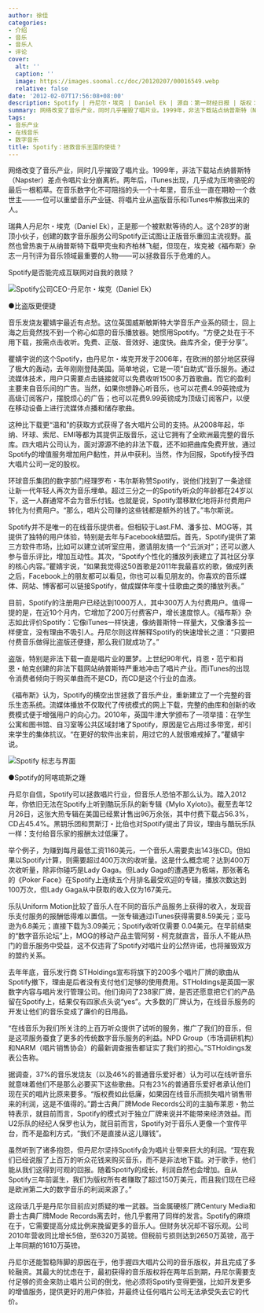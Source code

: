 ```yaml
---
author: 徐佳
categories:
- 介绍
- 音乐
- 音乐人
- 评论
cover:
  alt: ''
  caption: ''
  image: https://images.soomal.cc/doc/20120207/00016549.webp
  relative: false
date: '2012-02-07T17:56:08+08:00'
description: Spotify | 丹尼尔・埃克 | Daniel Ek | 源自：第一财经日报 | 版权：转载 |  平均/总评分：09.25/37
summary: 网络改变了音乐产业，同时几乎摧毁了唱片业。1999年，非法下载站点纳普斯特（Napster）差点令唱片业分崩离析。两年后，iTunes出现，几乎成为压垮骆驼的最后一根稻草。在音乐数字化不可阻挡的头一个十年里，音乐业一直在期盼一个救世主――一位可以重塑音乐产业链、将唱片业从盗版音乐和iTunes中解救出来的人……
tags:
- 音乐产业
- 在线音乐
- 数字音乐
title: Spotify：拯救音乐王国的使徒？
---
```


网络改变了音乐产业，同时几乎摧毁了唱片业。1999年，非法下载站点纳普斯特（Napster）差点令唱片业分崩离析。两年后，iTunes出现，几乎成为压垮骆驼的最后一根稻草。在音乐数字化不可阻挡的头一个十年里，音乐业一直在期盼一个救世主――一位可以重塑音乐产业链、将唱片业从盗版音乐和iTunes中解救出来的人。

瑞典人丹尼尔・埃克（Daniel Ek），正是那一个被默默等待的人。这个28岁的谢顶小伙子，创建的数字音乐服务公司Spotify正试图让正版音乐重回主流视野。虽然也曾热衷于从纳普斯特下载甲壳虫和齐柏林飞艇，但现在，埃克被《福布斯》杂志一月刊评为音乐领域最重要的人物――可以拯救音乐于危难的人。

Spotify是否能完成互联网对自我的救赎？

![Spotify公司CEO-丹尼尔・埃克（Daniel Ek）](https://images.soomal.cc/doc/20120207/00016548.webp)





●比盗版更便捷

音乐发烧友瞿婧宇最近有点愁。这位英国威斯敏斯特大学音乐产业系的硕士，回上海之后竟然找不到一个称心如意的音乐播放器。她惯用Spotify。“方便之处在于不用下载，按需点击收听。免费、正版、音效好、速度快。曲库齐全，便于分享”。

瞿婧宇说的这个Spotify，由丹尼尔・埃克开发于2006年，在欧洲的部分地区获得了极大的轰动，去年刚刚登陆美国。简单地说，它是一项“自助式”音乐服务。通过流媒体技术，用户只需要点击链接就可以免费收听1500多万首歌曲。而它的盈利主要来自音乐间的广告。当然，如果你想静心听音乐，也可以花费4.99英镑成为高级订阅客户，摆脱烦心的广告；也可以花费9.99英镑成为顶级订阅客户，以便在移动设备上进行流媒体点播和储存歌曲。

这种比下载更“温和”的获取方式获得了各大唱片公司的支持。从2008年起，华纳、环球、索尼、EMI等都为其提供正版音乐，这让它拥有了全欧洲最完整的音乐库。四大唱片公司认为，面对源源不绝的非法下载，还不如把曲库免费开放，通过Spotify的增值服务增加用户黏性，并从中获利。当然，作为回报，Spotify授予四大唱片公司一定的股权。

环球音乐集团的数字部门经理罗布・韦尔斯称赞Spotify，说他们找到了一条途径让新一代年轻人再次为音乐埋单。超过三分之一的Spotify听众的年龄都在24岁以下，这一人群通常不会为音乐付钱。也就是说，Spotify潜移默化地将非付费用户转化为付费用户。“那么，唱片公司赚的这些钱都是额外的钱了。”韦尔斯说。

Spotify并不是唯一的在线音乐提供者。但相较于Last.FM、潘多拉、MOG等，其提供了独特的用户体验，特别是去年与Facebook结盟后。首先，Spotify提供了第三方软件市场，比如可以建立试听室应用，邀请朋友搞一个“云派对”；还可以邀人参与音乐评比，增加互动性。其次，“Spotify个性化的播放列表建立了其社区分享的核心内容。”瞿婧宇说，“如果我觉得这50首歌是2011年我最喜欢的歌，做成列表之后，Facebook上的朋友都可以看见，你也可以看见朋友的。你喜欢的音乐媒体、网站、博客都可以链接Spotify，做成媒体年度十佳歌曲之类的播放列表。”

目前，Spotify的注册用户已经达到1000万人，其中300万人为付费用户。值得一提的是，在近10个月内，它增加了200万付费客户，增长速度惊人。《福布斯》杂志如此评价Spotify：它像iTunes一样快速，像纳普斯特一样量大，又像潘多拉一样便宜，没有理由不吸引人。丹尼尔则这样解释Spotify的快速增长之道：“只要把付费音乐做得比盗版还便捷，那么我们就成功了。”

盗版，特别是非法下载一直是唱片业的噩梦。上世纪90年代，肖恩・范宁和肖恩・帕克创建的非法下载网站纳普斯特严重地冲击了唱片产业。而iTunes的出现令消费者倾向于购买单曲而不是CD，而CD是这个行业的血液。

《福布斯》认为，Spotify的横空出世拯救了音乐产业，重新建立了一个完整的音乐生态系统。流媒体播放不仅取代了传统模式的网上下载，完整的曲库和创新的收费模式便于增强用户的向心力。2010年，英国牛津大学颁布了一项举措：在学生公寓和图书馆、自习室等公共区域封堵了Spotify，原因是它占用过多带宽，却引来学生的集体抗议。“在更好的软件出来前，用过它的人就很难戒掉了。”瞿婧宇说。

![Spotify 标志与界面](https://images.soomal.cc/doc/20120207/00016549.webp)





●Spotify的阿喀琉斯之踵

丹尼尔自信，Spotify可以拯救唱片行业，但音乐人恐怕不那么认为。踏入2012年，你依旧无法在Spotify上听到酷玩乐队的新专辑《Mylo Xyloto》。截至去年12月26日，这张大热专辑在美国已经累计售出96万余张，其中付费下载占56.3%，CD占45.4%。黑钥乐团和贾斯汀・比伯也对Spotify提出了异议，理由与酷玩乐队一样：支付给音乐家的报酬太过低廉了。

举个例子，为赚到每月最低工资1160美元，一个音乐人需要卖出143张CD。但如果以Spotify计算，则需要超过400万次的收听量。这是什么概念呢？达到400万次收听量，除非你碰巧是Lady Gaga。但Lady Gaga的遭遇更为极端，那张著名的《Poker Face》在Spotify上连续五个月排名最受欢迎的专辑，播放次数达到100万次，但Lady Gaga从中获取的收入仅为167美元。

乐队Uniform Motion比较了音乐人在不同的音乐产品服务上获得的收入，发现音乐支付服务的报酬低得难以置信。一张专辑通过iTunes获得需要8.59美元；亚马逊为6.8美元；直接下载为3.09美元；Spotify收听仅需要 0.04美元。在早前结束的“数字音乐论坛”上，MOG的移动产品主管阿努・柯克就直言，音乐人不能从热门的音乐服务中受益，这不仅违背了Spotify对唱片业的公然许诺，也将摧毁双方的盟约关系。

去年年底，音乐发行商 STHoldings宣布将旗下的200多个唱片厂牌的歌曲从Spotify撤下，理由是后者没有支付他们足够的使用费用。STHoldings是英国一家数字内容与唱片发行管理公司。他们询问了238家厂牌，是否还愿意把它们的产品留在Spotify上，结果仅有四家点头说“yes”。大多数的厂牌认为，在线音乐服务的开发让他们的音乐变成了廉价的日用品。

“在线音乐为我们所关注的上百万听众提供了试听的服务，推广了我们的音乐，但是这项服务蚕食了更多的传统数字音乐服务的利益。NPD Group（市场调研机构）和NARM（唱片销售协会）的最新调查报告都证实了我们的担心。”STHoldings发表公告称。

据调查，37%的音乐发烧友（以及46%的普通音乐爱好者）认为可以在线听音乐就意味着他们不是那么必要买下这些歌曲。只有23%的普通音乐爱好者承认他们现在买的唱片比原来要多。“版权费如此低廉，如果因在线音乐而损失唱片销售带来的利润，这是不值得的。”爵士古典厂牌Mode Records公司的主脑布莱恩・勃兰特表示，就目前而言，Spotify的模式对于独立厂牌来说并不能带来经济效益。而U2乐队的经纪人保罗也认为，就目前而言，Spotify对于音乐人更像一个宣传平台，而不是盈利方式，“我们不是直接从这儿赚钱”。

虽然听到了诸多抱怨，但丹尼尔坚持Spotify会为唱片业带来巨大的利润。“现在我们已经说服了上百万的听众花钱来购买音乐，而不是非法地下载。对于歌手，他们能从我们这得到可观的回报。随着Spotify的成长，利润自然也会增加。自从Spotify三年前诞生，我们为版权所有者赚取了超过150万美元，而且我们现在已经是欧洲第二大的数字音乐的利润来源了。”

这段话几乎是丹尼尔目前应对质疑的唯一武器。当金属硬核厂牌Century Media和爵士古典厂牌Mode Records离去时，他几乎套用了同样的发言。Spotify的麻烦在于，它需要提高分成比例来挽留更多的音乐人。但财务状况却不容乐观。公司2010年营收同比增长5倍，至6320万英镑。但税前亏损则达到2650万英镑，高于上年同期的1610万英镑。

丹尼尔还能暂稳阵脚的原因在于，他手握四大唱片公司的音乐版权，并且完成了多轮融资。其最大的忧虑在于，最初获得的音乐版权将在两年后到期，丹尼尔需要支付足够的资金来防止唱片公司的倒戈，他必须将Spotify变得更强，比如开发更多的增值服务，提供更好的用户体验，并最终让任何唱片公司无法承受失去它的代价。